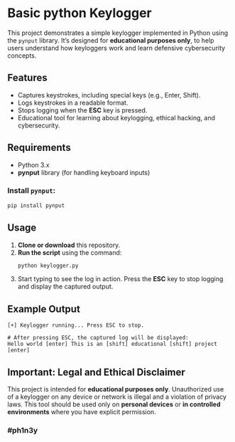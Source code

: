 # Basic python Keylogger 

This project demonstrates a simple keylogger implemented in Python using the `pynput` library. It’s designed for **educational purposes only**, to help users understand how keyloggers work and learn defensive cybersecurity concepts.

## Features

- Captures keystrokes, including special keys (e.g., Enter, Shift).
- Logs keystrokes in a readable format.
- Stops logging when the **ESC** key is pressed.
- Educational tool for learning about keylogging, ethical hacking, and cybersecurity.

## Requirements

- Python 3.x
- **pynput** library (for handling keyboard inputs)

### Install `pynput`:
```bash
pip install pynput
```

## Usage

1. **Clone or download** this repository.
2. **Run the script** using the command:
   ```bash
   python keylogger.py
   ```
3. Start typing to see the log in action. Press the **ESC** key to stop logging and display the captured output.

## Example Output

```
[+] Keylogger running... Press ESC to stop.

# After pressing ESC, the captured log will be displayed:
Hello world [enter] This is an [shift] educational [shift] project [enter]
```

## Important: Legal and Ethical Disclaimer

This project is intended for **educational purposes only**. Unauthorized use of a keylogger on any device or network is illegal and a violation of privacy laws. This tool should be used only on **personal devices** or **in controlled environments** where you have explicit permission.

### #ph1n3y
